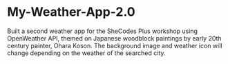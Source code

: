 # My-Weather-App-2.0

Built a second weather app for the SheCodes Plus workshop using OpenWeather API, themed on Japanese woodblock paintings by early 20th century painter, Ohara Koson. The background image and weather icon will change depending on the weather of the searched city.
